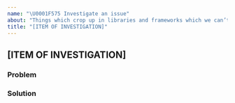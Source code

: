 ```yaml
---
name: "\U0001F575 Investigate an issue"
about: "Things which crop up in libraries and frameworks which we can’t expect individual service teams to fix."
title: "[ITEM OF INVESTIGATION]"
---
```


## [ITEM OF INVESTIGATION]

<!--
  Don’t forget to:
  - add labels 👉
  - assign if relevant
  - add a screenshot if it helps
-->

### Problem

### Solution
